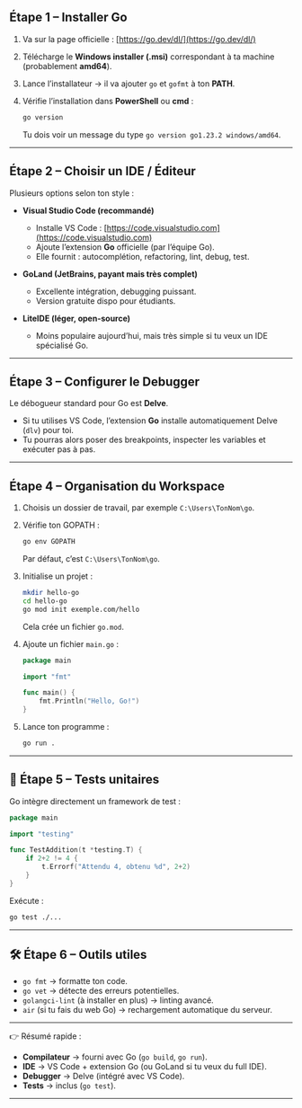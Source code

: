 
## Étape 1 – Installer Go

1. Va sur la page officielle : [https://go.dev/dl/](https://go.dev/dl/)
2. Télécharge le **Windows installer (.msi)** correspondant à ta machine (probablement **amd64**).
3. Lance l’installateur → il va ajouter `go` et `gofmt` à ton **PATH**.
4. Vérifie l’installation dans **PowerShell** ou **cmd** :

   ```bash
   go version
   ```

   Tu dois voir un message du type `go version go1.23.2 windows/amd64`.

---

## Étape 2 – Choisir un IDE / Éditeur

Plusieurs options selon ton style :

* **Visual Studio Code (recommandé)**

  * Installe VS Code : [https://code.visualstudio.com](https://code.visualstudio.com)
  * Ajoute l’extension **Go** officielle (par l’équipe Go).
  * Elle fournit : autocomplétion, refactoring, lint, debug, test.

* **GoLand (JetBrains, payant mais très complet)**

  * Excellente intégration, debugging puissant.
  * Version gratuite dispo pour étudiants.

* **LiteIDE (léger, open-source)**

  * Moins populaire aujourd’hui, mais très simple si tu veux un IDE spécialisé Go.

---

## Étape 3 – Configurer le Debugger

Le débogueur standard pour Go est **Delve**.

* Si tu utilises VS Code, l’extension **Go** installe automatiquement Delve (`dlv`) pour toi.
* Tu pourras alors poser des breakpoints, inspecter les variables et exécuter pas à pas.

---

## Étape 4 – Organisation du Workspace

1. Choisis un dossier de travail, par exemple `C:\Users\TonNom\go`.

2. Vérifie ton GOPATH :

   ```bash
   go env GOPATH
   ```

   Par défaut, c’est `C:\Users\TonNom\go`.

3. Initialise un projet :

   ```bash
   mkdir hello-go
   cd hello-go
   go mod init exemple.com/hello
   ```

   Cela crée un fichier `go.mod`.

4. Ajoute un fichier `main.go` :

   ```go
   package main

   import "fmt"

   func main() {
       fmt.Println("Hello, Go!")
   }
   ```

5. Lance ton programme :

   ```bash
   go run .
   ```

---

## 🧪 Étape 5 – Tests unitaires

Go intègre directement un framework de test :

```go
package main

import "testing"

func TestAddition(t *testing.T) {
    if 2+2 != 4 {
        t.Errorf("Attendu 4, obtenu %d", 2+2)
    }
}
```

Exécute :

```bash
go test ./...
```

---

## 🛠️ Étape 6 – Outils utiles

* `go fmt` → formatte ton code.
* `go vet` → détecte des erreurs potentielles.
* `golangci-lint` (à installer en plus) → linting avancé.
* `air` (si tu fais du web Go) → rechargement automatique du serveur.

---

👉 Résumé rapide :

* **Compilateur** → fourni avec Go (`go build`, `go run`).
* **IDE** → VS Code + extension Go (ou GoLand si tu veux du full IDE).
* **Debugger** → Delve (intégré avec VS Code).
* **Tests** → inclus (`go test`).

---
